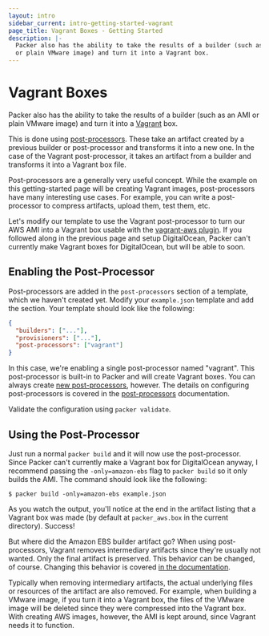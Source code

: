 ```yaml
---
layout: intro
sidebar_current: intro-getting-started-vagrant
page_title: Vagrant Boxes - Getting Started
description: |-
  Packer also has the ability to take the results of a builder (such as an AMI
  or plain VMware image) and turn it into a Vagrant box.
---
```


# Vagrant Boxes

Packer also has the ability to take the results of a builder (such as an AMI or
plain VMware image) and turn it into a [Vagrant](https://www.vagrantup.com) box.

This is done using [post-processors](/docs/templates/post-processors.html).
These take an artifact created by a previous builder or post-processor and
transforms it into a new one. In the case of the Vagrant post-processor, it
takes an artifact from a builder and transforms it into a Vagrant box file.

Post-processors are a generally very useful concept. While the example on this
getting-started page will be creating Vagrant images, post-processors have many
interesting use cases. For example, you can write a post-processor to compress
artifacts, upload them, test them, etc.

Let's modify our template to use the Vagrant post-processor to turn our AWS AMI
into a Vagrant box usable with the [vagrant-aws
plugin](https://github.com/mitchellh/vagrant-aws). If you followed along in the
previous page and setup DigitalOcean, Packer can't currently make Vagrant boxes
for DigitalOcean, but will be able to soon.

## Enabling the Post-Processor

Post-processors are added in the `post-processors` section of a template, which
we haven't created yet. Modify your `example.json` template and add the section.
Your template should look like the following:

```json
{
  "builders": ["..."],
  "provisioners": ["..."],
  "post-processors": ["vagrant"]
}
```

In this case, we're enabling a single post-processor named "vagrant". This
post-processor is built-in to Packer and will create Vagrant boxes. You can
always create [new post-processors](/docs/extending/custom-post-processors.html), however.
The details on configuring post-processors is covered in the
[post-processors](/docs/templates/post-processors.html) documentation.

Validate the configuration using `packer validate`.

## Using the Post-Processor

Just run a normal `packer build` and it will now use the post-processor. Since
Packer can't currently make a Vagrant box for DigitalOcean anyway, I recommend
passing the `-only=amazon-ebs` flag to `packer build` so it only builds the AMI.
The command should look like the following:

```text
$ packer build -only=amazon-ebs example.json
```

As you watch the output, you'll notice at the end in the artifact listing that a
Vagrant box was made (by default at `packer_aws.box` in the current directory).
Success!

But where did the Amazon EBS builder artifact go? When using post-processors,
Vagrant removes intermediary artifacts since they're usually not wanted. Only
the final artifact is preserved. This behavior can be changed, of course.
Changing this behavior is covered [in the
documentation](/docs/templates/post-processors.html).

Typically when removing intermediary artifacts, the actual underlying files or
resources of the artifact are also removed. For example, when building a VMware
image, if you turn it into a Vagrant box, the files of the VMware image will be
deleted since they were compressed into the Vagrant box. With creating AWS
images, however, the AMI is kept around, since Vagrant needs it to function.

